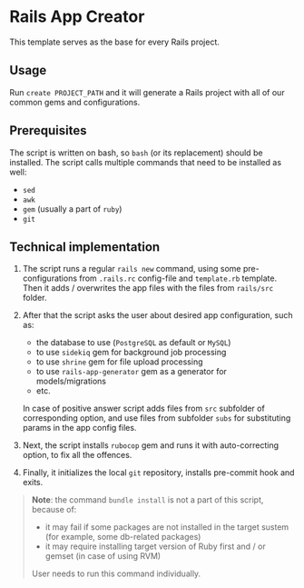 # Rails App Creator

This template serves as the base for every Rails project.

## Usage

Run `create PROJECT_PATH` and it will generate a Rails project with all of our common gems and configurations.

## Prerequisites

The script is written on bash, so `bash` (or its replacement) should be installed. The script calls multiple commands that need to be installed as well:

- `sed`
- `awk`
- `gem` (usually a part of `ruby`)
- `git`

## Technical implementation

1. The script runs a regular `rails new` command, using some pre-configurations from `.rails.rc` config-file and `template.rb` template. Then it adds / overwrites the app files with the files from `rails/src` folder.


2. After that the script asks the user about desired app configuration, such as:

   - the database to use (`PostgreSQL` as default or `MySQL`)
   - to use `sidekiq` gem for background job processing
   - to use `shrine` gem for file upload processing
   - to use `rails-app-generator` gem as a generator for models/migrations
   - etc.

    In case of positive answer script adds files from `src` subfolder of corresponding option, and use files from subfolder `subs` for substituting params in the app config files.


3. Next, the script installs `rubocop` gem and runs it with auto-correcting option, to fix all the offences.


4. Finally, it initializes the local `git` repository, installs pre-commit hook and exits.

> **Note**: the command `bundle install` is not a part of this script, because of:
>
> - it may fail if some packages are not installed in the target sustem (for example, some db-related packages)
> - it may require installing target version of Ruby first and / or gemset (in case of using RVM)
> 
> User needs to run this command individually.
